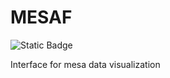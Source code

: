 # MESAF
![Static Badge](https://img.shields.io/badge/license-CC_BY_SA_NC_4.0-green)

Interface for mesa data visualization
